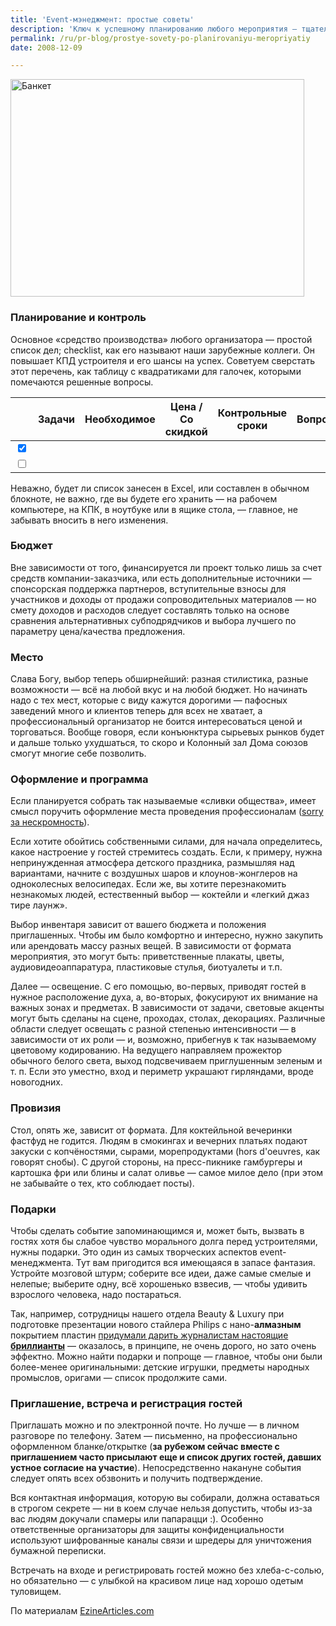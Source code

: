```yaml
---
title: 'Event-мэнеджмент: простые советы'
description: 'Ключ к успешному планированию любого мероприятия — тщательное изучение всех возможностей и последовательность.'
permalink: /ru/pr-blog/prostye-sovety-po-planirovaniyu-meropriyatiy
date: 2008-12-09

---
```

<p><img src="{{ site.assets }}/img/blog/08-12/09.jpg" alt="Банкет" width="470" height="348" longdesc="http://www.flickr.com/photos/smith/15616696/"></p>
<h3>Планирование и контроль</h3>
<p>Основное «средство производства» любого организатора — простой список дел; checklist, как его называют наши зарубежные коллеги. Он повышает КПД устроителя и его шансы на успех. Советуем сверстать этот перечень, как таблицу с квадратиками для галочек, которыми помечаются решенные вопросы.</p>
<table cellspacing="0">

<thead>

<tr>

<th></th>

<th scope="col">Задачи</th>

<th scope="col">Необходимое</th>

<th scope="col">Цена / <span class="nobr">Со скидкой</span></th>

<th scope="col">Контрольные сроки</th>

<th scope="col">Вопросы</th>

<th scope="col">Примечания</th>

</tr>

</thead>

<tbody>

<tr>

<td>

<input type="checkbox" value="" checked="checked">

</td>

<td></td>

<td></td>

<td></td>

<td></td>

<td></td>

<td></td>

</tr>

<tr class="odd">

<td>

<input type="checkbox" value="">

</td>

<td></td>

<td></td>

<td></td>

<td></td>

<td></td>

<td></td>

</tr>

</tbody>

</table>
<p>Неважно, будет ли список занесен в Excel, или составлен в обычном блокноте, не важно, где вы будете его хранить — на рабочем компьютере, на КПК, в ноутбуке или в ящике стола, — главное, не забывать вносить в него изменения.</p>
<h3>Бюджет</h3>
<p>Вне зависимости от того, финансируется ли проект только лишь за счет средств компании-заказчика, или есть дополнительные источники — спонсорская поддержка партнеров, вступительные взносы для участников и доходы от продажи сопроводительных материалов — но смету доходов и расходов следует составлять только на основе сравнения альтернативных субподрядчиков и выбора лучшего по параметру цена/качества предложения.</p>
<h3>Место</h3>
<p>Слава Богу, выбор теперь обширнейший: разная стилистика, разные возможности — всё на любой вкус и на любой бюджет. Но начинать надо с тех мест, которые с виду кажутся дорогими — пафосных заведений много и клиентов теперь для всех не хватает, а профессиональный организатор не боится интересоваться ценой и торговаться. Вообще говоря, если конъюнктура сырьевых рынков будет и дальше только ухудшаться, то скоро и Колонный зал Дома союзов смогут многие себе позволить.</p>
<h3>Оформление и программа</h3>
<p>Если планируется собрать так называемые «сливки общества», имеет смысл поручить оформление места проведения профессионалам (<a href="/ru/services/event-management">sorry за нескромность</a>).</p>
<p>Если хотите обойтись собственными силами, для начала определитесь, какое настроение у гостей стремитесь создать. Если, к примеру, нужна непринужденная атмосфера детского праздника, размышляя над вариантами, начните с воздушных шаров и клоунов-жонглеров на одноколесных велосипедах. Если же, вы хотите перезнакомить незнакомых людей, естественный выбор — коктейли и «легкий джаз тире лаунж».</p>
<p>Выбор инвентаря зависит от вашего бюджета и положения приглашенных. Чтобы им было комфортно и интересно, нужно закупить или арендовать массу разных вещей. В зависимости от формата мероприятия, это могут быть: приветственные плакаты, цветы, аудиовидеоаппаратура, пластиковые стулья, биотуалеты и т.п.</p>
<p>Далее — освещение. С его помощью, во-первых, приводят гостей в нужное расположение духа, а, во-вторых, фокусируют их внимание на важных зонах и предметах. В зависимости от задачи, световые акценты могут быть сделаны на сцене, проходах, столах, декорациях. Различные области следует освещать с разной степенью интенсивности — в зависимости от их роли — и, возможно, прибегнув к так называемому цветовому кодированию. На ведущего направляем прожектор обычного белого света, выход подсвечиваем приглушенным зеленым и т. п. Если это уместно, вход и периметр украшают гирляндами, вроде новогодних.</p>
<h3>Провизия</h3>
<p>Стол, опять же, зависит от формата. Для коктейльной вечеринки фастфуд не годится. Людям в смокингах и вечерних платьях подают закуски с копчёностями, сырами, морепродуктами (hors d'oeuvres, как говорят снобы). С другой стороны, на пресс-пикнике гамбургеры и картошка фри или блины и салат оливье — самое милое дело (при этом не забывайте о тех, кто соблюдает посты).</p>
<h3>Подарки</h3>
<p>Чтобы сделать событие запоминающимся и, может быть, вызвать в гостях хотя бы слабое чувство морального долга перед устроителями, нужны подарки. Это один из самых творческих аспектов event-менеджмента. Тут вам пригодится вся имеющаяся в запасе фантазия. Устройте мозговой штурм; соберите все идеи, даже самые смелые и нелепые; выберите одну, всё хорошенько взвесив, — чтобы удивить взрослого человека, надо постараться.</p>
<p>Так, например, сотрудницы нашего отдела Beauty &amp; Luxury при подготовке презентации нового стайлера Philips с нано-<strong>алмазным</strong> покрытием пластин <a href="/ru/projects/2008/brilliantovaya-feeriya-prezentaciya-unikalnogo-staylera-philips">придумали дарить журналистам настоящие <strong>бриллианты</strong></a> — оказалось, в принципе, не очень дорого, но зато очень эффектно. Можно найти подарки и попроще — главное, чтобы они были более-менее оригинальными: детские игрушки, предметы народных промыслов, оригами — список продолжите сами.</p>
<h3>Приглашение, встреча и регистрация гостей</h3>
<p>Приглашать можно и по электронной почте. Но лучше — в личном разговоре по телефону. Затем — письменно, на профессионально оформленном бланке/открытке (<strong>за рубежом сейчас вместе с приглашением часто присылают еще и список других гостей, давших устное согласие на участие</strong>). Непосредственно накануне события следует опять всех обзвонить и получить подтверждение.</p>
<p>Вся контактная информация, которую вы собирали, должна оставаться в строгом секрете — ни в коем случае нельзя допустить, чтобы из-за вас людям докучали спамеры или папарацци :). Особенно ответственные организаторы для защиты конфиденциальности используют шифрованные каналы связи и шредеры для уничтожения бумажной переписки.</p>
<p>Встречать на входе и регистрировать гостей можно без хлеба-с-солью, но обязательно — с улыбкой на красивом лице над хорошо одетым туловищем.</p>
<p>По материалам <a href="http://ezinearticles.com/?Event-Planning-Checklist-Tips&amp;id=1229660" target="_blank" rel="noopener noreferrer">EzineArticles.com</a></p>

